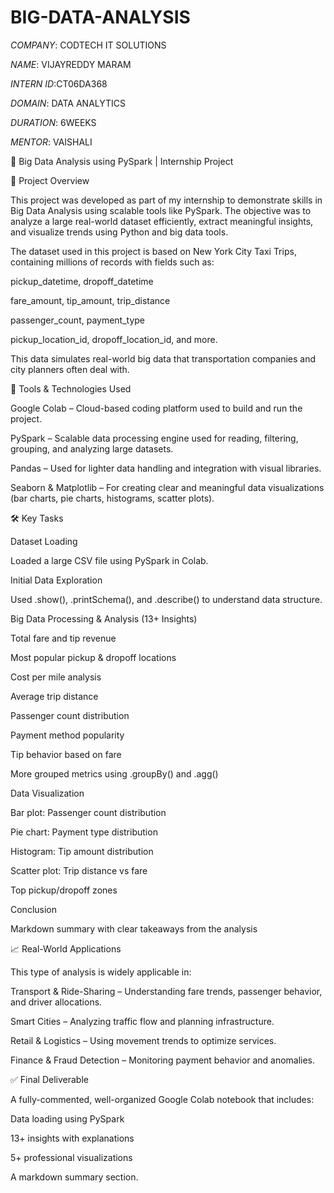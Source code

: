 # BIG-DATA-ANALYSIS

*COMPANY*: CODTECH IT SOLUTIONS

*NAME*: VIJAYREDDY MARAM

*INTERN ID*:CT06DA368

*DOMAIN*: DATA ANALYTICS

*DURATION*: 6WEEKS

*MENTOR*: VAISHALI 




🚖 Big Data Analysis using PySpark | Internship Project

📌 Project Overview

This project was developed as part of my internship to demonstrate skills in Big Data Analysis using scalable tools like PySpark. The objective was to analyze a large real-world dataset efficiently, extract meaningful insights, and visualize trends using Python and big data tools.

The dataset used in this project is based on New York City Taxi Trips, containing millions of records with fields such as:

pickup_datetime, dropoff_datetime

fare_amount, tip_amount, trip_distance

passenger_count, payment_type

pickup_location_id, dropoff_location_id, and more.

This data simulates real-world big data that transportation companies and city planners often deal with.

🧰 Tools & Technologies Used

Google Colab – Cloud-based coding platform used to build and run the project.

PySpark – Scalable data processing engine used for reading, filtering, grouping, and analyzing large datasets.

Pandas – Used for lighter data handling and integration with visual libraries.

Seaborn & Matplotlib – For creating clear and meaningful data visualizations (bar charts, pie charts, histograms, scatter plots).

🛠️ Key Tasks 

Dataset Loading

Loaded a large CSV file using PySpark in Colab.

Initial Data Exploration

Used .show(), .printSchema(), and .describe() to understand data structure.

Big Data Processing & Analysis (13+ Insights)

Total fare and tip revenue

Most popular pickup & dropoff locations

Cost per mile analysis

Average trip distance

Passenger count distribution

Payment method popularity

Tip behavior based on fare

More grouped metrics using .groupBy() and .agg()

Data Visualization

Bar plot: Passenger count distribution

Pie chart: Payment type distribution

Histogram: Tip amount distribution

Scatter plot: Trip distance vs fare

Top pickup/dropoff zones

Conclusion

Markdown summary with clear takeaways from the analysis

📈 Real-World Applications

This type of analysis is widely applicable in:

Transport & Ride-Sharing – Understanding fare trends, passenger behavior, and driver allocations.

Smart Cities – Analyzing traffic flow and planning infrastructure.

Retail & Logistics – Using movement trends to optimize services.

Finance & Fraud Detection – Monitoring payment behavior and anomalies.

✅ Final Deliverable

A fully-commented, well-organized Google Colab notebook that includes:

Data loading using PySpark

13+ insights with explanations

5+ professional visualizations

A markdown summary section.


